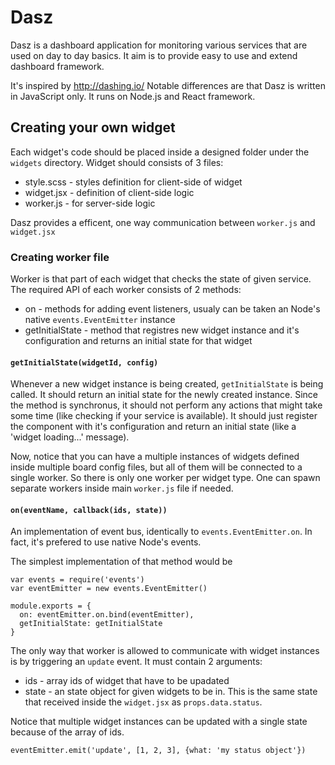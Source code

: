 # Dasz

Dasz is a dashboard application for monitoring various services that are used on day to day basics.
It aim is to provide easy to use and extend dashboard framework.

It's inspired by http://dashing.io/
Notable differences are that Dasz is written in JavaScript only. It runs on Node.js and React framework.

## Creating your own widget

Each widget's code should be placed inside a designed folder under the `widgets` directory.
Widget should consists of 3 files:

* style.scss - styles definition for client-side of widget
* widget.jsx - definition of client-side logic
* worker.js - for server-side logic

Dasz provides a efficent, one way communication between `worker.js` and `widget.jsx`

### Creating worker file

Worker is that part of each widget that checks the state of given service. 
The required API of each worker consists of 2 methods:

* on - methods for adding event listeners, usualy can be taken an Node's native `events.EventEmitter` instance
* getInitialState - method that registres new widget instance and it's configuration and returns an initial state for that widget

#### `getInitialState(widgetId, config)`

Whenever a new widget instance is being created, `getInitialState` is being called. It should return an initial state for the newly created instance. Since the method is synchronus, it should not perform any actions that might take some time (like checking if your service is available). It should just register the component with it's configuration and return an initial state (like a 'widget loading...' message). 

Now, notice that you can have a multiple instances of widgets defined inside multiple board config files, but all of them will be connected to a single worker. So there is only one worker per widget type. One can spawn separate workers inside main `worker.js` file if needed. 

#### `on(eventName, callback(ids, state))`

An implementation of event bus, identically to `events.EventEmitter.on`. In fact, it's prefered to use native Node's events.

The simplest implementation of that method would be

    var events = require('events')
    var eventEmitter = new events.EventEmitter()
    
    module.exports = {
      on: eventEmitter.on.bind(eventEmitter),
      getInitialState: getInitialState
    }

The only way that worker is allowed to communicate with widget instances is by triggering an `update` event. It must contain 2 arguments:

* ids - array ids of widget that have to be upadated
* state - an state object for given widgets to be in. This is the same state that received inside the `widget.jsx` as `props.data.status`. 

Notice that multiple widget instances can be updated with a single state because of the array of ids.

    eventEmitter.emit('update', [1, 2, 3], {what: 'my status object'})
